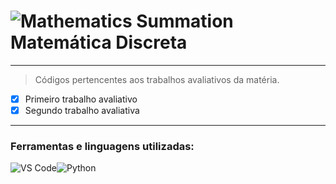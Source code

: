 <h1>
  <img src="https://img.shields.io/badge/∑-Mathematics-3776AB?style=flat&logoColor=white" alt="Mathematics Summation">
  Matemática Discreta 
</h1>

***

> Códigos pertencentes aos trabalhos avaliativos da matéria.
 - [x] Primeiro trabalho avaliativo
 - [x] Segundo trabalho avaliativa

***
### Ferramentas e linguagens utilizadas:
<img src="https://img.shields.io/badge/-VS%20Code-007ACC?logo=visual-studio-code&logoColor=white&style=flat" alt="VS Code"><img src="https://img.shields.io/badge/-Python-3776AB?logo=python&logoColor=white&style=flat" alt="Python">
